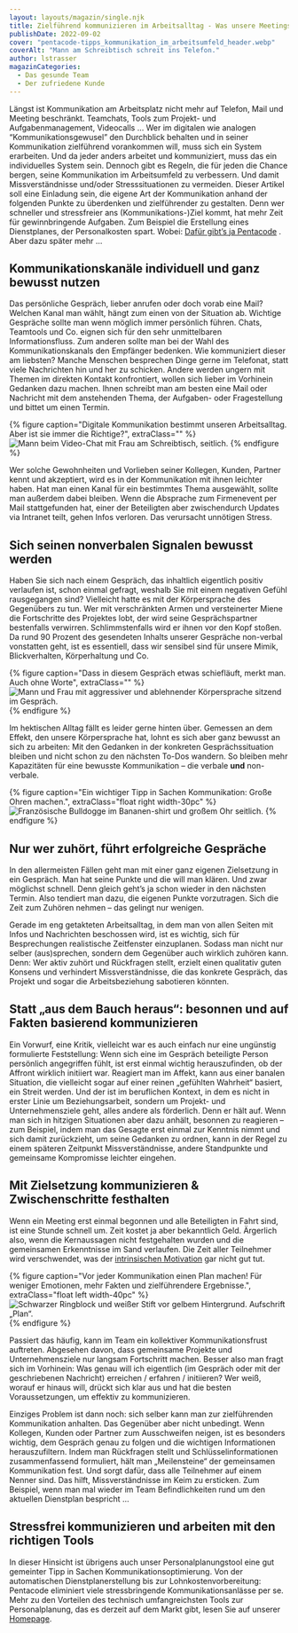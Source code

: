 ```yaml
---
layout: layouts/magazin/single.njk
title: Zielführend kommunizieren im Arbeitsalltag - Was unsere Meetings, Mails und Kundengespräche besser macht
publishDate: 2022-09-02
cover: "pentacode-tipps_kommunikation_im_arbeitsumfeld_header.webp"
coverAlt: "Mann am Schreibtisch schreit ins Telefon."
author: lstrasser
magazinCategories:
  - Das gesunde Team
  - Der zufriedene Kunde
---
```


Längst ist Kommunikation am Arbeitsplatz nicht mehr auf Telefon, Mail und
Meeting beschränkt. Teamchats, Tools zum Projekt- und Aufgabenmanagement,
Videocalls … Wer im digitalen wie analogen “Kommunikationsgewusel” den
Durchblick behalten und in seiner Kommunikation zielführend vorankommen will,
muss sich ein System erarbeiten. Und da jeder anders arbeitet und kommuniziert,
muss das ein individuelles System sein. Dennoch gibt es Regeln, die für jeden
die Chance bergen, seine Kommunikation im Arbeitsumfeld zu verbessern. Und damit
Missverständnisse und/oder Stresssituationen zu vermeiden. Dieser Artikel soll
eine Einladung sein, die eigene Art der Kommunikation anhand der folgenden
Punkte zu überdenken und zielführender zu gestalten. Denn wer schneller und
stressfreier ans (Kommunikations-)Ziel kommt, hat mehr Zeit für gewinnbringende
Aufgaben. Zum Beispiel die Erstellung eines Dienstplanes, der Personalkosten
spart. Wobei: [Dafür gibt’s ja Pentacode](/funktionen/dienstplan) . Aber dazu später mehr …

## Kommunikationskanäle individuell und ganz bewusst nutzen

Das persönliche Gespräch, lieber anrufen oder doch vorab eine Mail? Welchen
Kanal man wählt, hängt zum einen von der Situation ab. Wichtige Gespräche sollte
man wenn möglich immer persönlich führen. Chats, Teamtools und Co. eignen sich
für den sehr unmittelbaren Informationsfluss. Zum anderen sollte man bei der
Wahl des Kommunikationskanals den Empfänger bedenken. Wie kommuniziert dieser am
liebsten? Manche Menschen besprechen Dinge gerne im Telefonat, statt viele
Nachrichten hin und her zu schicken. Andere werden ungern mit Themen im direkten
Kontakt konfrontiert, wollen sich lieber im Vorhinein Gedanken dazu machen.
Ihnen schreibt man am besten eine Mail oder Nachricht mit dem anstehenden Thema,
der Aufgaben- oder Fragestellung und bittet um einen Termin.

{% figure caption="Digitale Kommunikation bestimmt unseren Arbeitsalltag. Aber ist sie immer die Richtige?", extraClass="" %}
<img src="pentacode-tipps_kommunikation_im_arbeitsumfeld_3.webp" alt="Mann beim Video-Chat mit Frau am Schreibtisch, seitlich." />
{% endfigure %}

Wer solche Gewohnheiten und Vorlieben seiner Kollegen, Kunden, Partner kennt und
akzeptiert, wird es in der Kommunikation mit ihnen leichter haben. Hat man einen
Kanal für ein bestimmtes Thema ausgewählt, sollte man außerdem dabei bleiben.
Wenn die Absprache zum Firmenevent per Mail stattgefunden hat, einer der
Beteiligten aber zwischendurch Updates via Intranet teilt, gehen Infos verloren.
Das verursacht unnötigen Stress.

## Sich seinen nonverbalen Signalen bewusst werden

Haben Sie sich nach einem Gespräch, das inhaltlich eigentlich positiv verlaufen
ist, schon einmal gefragt, weshalb Sie mit einem negativen Gefühl rausgegangen
sind? Vielleicht hatte es mit der Körpersprache des Gegenübers zu tun. Wer mit
verschränkten Armen und versteinerter Miene die Fortschritte des Projektes lobt,
der wird seine Gesprächspartner bestenfalls verwirren. Schlimmstenfalls wird er
ihnen vor den Kopf stoßen. Da rund 90 Prozent des gesendeten Inhalts unserer
Gespräche non-verbal vonstatten geht, ist es essentiell, dass wir sensibel sind
für unsere Mimik, Blickverhalten, Körperhaltung und Co.

{% figure caption="Dass in diesem Gespräch etwas schiefläuft, merkt man. Auch ohne Worte", extraClass="" %}
<img src="pentacode-tipps_kommunikation_im_arbeitsumfeld_4.webp" alt="Mann und Frau mit aggressiver und ablehnender Körpersprache sitzend im Gespräch." />
{% endfigure %}

Im hektischen Alltag fällt es leider gerne hinten über. Gemessen an dem Effekt,
den unsere Körpersprache hat, lohnt es sich aber ganz bewusst an sich zu
arbeiten: Mit den Gedanken in der konkreten Gesprächssituation bleiben und nicht
schon zu den nächsten To-Dos wandern. So bleiben mehr Kapazitäten für eine
bewusste Kommunikation – die verbale **und** non-verbale.

{% figure caption="Ein wichtiger Tipp in Sachen Kommunikation: Große Ohren machen.", extraClass="float right width-30pc" %}
<img src="pentacode-tipps_kommunikation_im_arbeitsumfeld_2.webp" alt="Französische Bulldogge im Bananen-shirt und großem Ohr seitlich." />
{% endfigure %}

## Nur wer zuhört, führt erfolgreiche Gespräche 

In den allermeisten Fällen geht man mit einer ganz eigenen Zielsetzung in ein
Gespräch. Man hat seine Punkte und die will man klären. Und zwar möglichst
schnell. Denn gleich geht’s ja schon wieder in den nächsten Termin. Also
tendiert man dazu, die eigenen Punkte vorzutragen. Sich die Zeit zum Zuhören
nehmen – das gelingt nur wenigen.

Gerade im eng getakteten Arbeitsalltag, in dem man von allen Seiten mit Infos
und Nachrichten beschossen wird, ist es wichtig, sich für Besprechungen
realistische Zeitfenster einzuplanen. Sodass man nicht nur selber (aus)sprechen,
sondern dem Gegenüber auch wirklich zuhören kann.  Denn: Wer aktiv zuhört und
Rückfragen stellt, erzielt einen qualitativ guten Konsens und verhindert
Missverständnisse, die das konkrete Gespräch, das Projekt und sogar die
Arbeitsbeziehung sabotieren könnten.

## Statt „aus dem Bauch heraus“: besonnen und auf Fakten basierend kommunizieren

Ein Vorwurf, eine Kritik, vielleicht war es auch einfach nur eine ungünstig
formulierte Feststellung: Wenn sich eine im Gespräch beteiligte Person persönlich
angegriffen fühlt, ist erst einmal wichtig herauszufinden, ob der Affront
wirklich initiiert war. Reagiert man im Affekt, kann aus einer banalen
Situation, die vielleicht sogar auf einer reinen „gefühlten Wahrheit“ basiert,
ein Streit werden. Und der ist im beruflichen Kontext, in dem es nicht in erster
Linie um Beziehungsarbeit, sondern um Projekt- und Unternehmensziele geht, alles
andere als förderlich. Denn er hält auf. Wenn man sich in hitzigen Situationen
aber dazu anhält, besonnen zu reagieren – zum Beispiel, indem man das Gesagte
erst einmal zur Kenntnis nimmt und sich damit zurückzieht, um seine Gedanken zu
ordnen, kann in der Regel zu einem späteren Zeitpunkt Missverständnisse, andere
Standpunkte und gemeinsame Kompromisse leichter eingehen.

## Mit Zielsetzung kommunizieren & Zwischenschritte festhalten

Wenn ein Meeting erst einmal begonnen und alle Beteiligten in Fahrt sind, ist
eine Stunde schnell um. Zeit kostet ja aber bekanntlich Geld. Ärgerlich also,
wenn die Kernaussagen nicht festgehalten wurden und die gemeinsamen Erkenntnisse
im Sand verlaufen. Die Zeit aller Teilnehmer wird verschwendet, was der
[intrinsischen Motivation](../intrinsische_motivation/) gar nicht gut tut.

{% figure caption="Vor jeder Kommunikation einen Plan machen! Für weniger Emotionen, mehr Fakten und zielführendere Ergebnisse.", extraClass="float left width-40pc" %}
<img src="pentacode-tipps_kommunikation_im_arbeitsumfeld_6.webp" alt="Schwarzer Ringblock und weißer Stift vor gelbem Hintergrund. Aufschrift „Plan“." />
{% endfigure %}

Passiert das häufig, kann im Team ein kollektiver Kommunikationsfrust auftreten.
Abgesehen davon, dass gemeinsame Projekte und Unternehmensziele nur langsam
Fortschritt machen. Besser also man fragt sich im Vorhinein: Was genau will ich
eigentlich (im Gespräch oder mit der geschriebenen Nachricht) erreichen /
erfahren / initiieren? Wer weiß, worauf er hinaus will, drückt sich klar aus und
hat die besten Voraussetzungen, um effektiv zu kommunizieren.

Einziges Problem ist dann noch: sich selber kann man zur zielführenden
Kommunikation anhalten.  Das Gegenüber aber nicht unbedingt. Wenn Kollegen,
Kunden oder Partner zum Ausschweifen neigen, ist es besonders wichtig, dem
Gespräch genau zu folgen und die wichtigen Informationen herauszufiltern. Indem
man Rückfragen stellt und Schlüsselinformationen zusammenfassend formuliert,
hält man „Meilensteine“ der gemeinsamen Kommunikation fest. Und sorgt dafür,
dass alle Teilnehmer auf einem Nenner sind. Das hilft, Missverständnisse im Keim
zu ersticken. Zum Beispiel, wenn man mal wieder im Team Befindlichkeiten rund um
den aktuellen Dienstplan bespricht …

## Stressfrei kommunizieren und arbeiten mit den richtigen Tools

In dieser Hinsicht ist übrigens auch unser Personalplanungstool eine gut
gemeinter Tipp in Sachen Kommunikationsoptimierung. Von der automatischen
Dienstplanerstellung bis zur Lohnkostenvorbereitung: Pentacode eliminiert viele
stressbringende Kommunikationsanlässe per se. Mehr zu den Vorteilen des
technisch umfangreichsten Tools zur Personalplanung, das es derzeit auf dem
Markt gibt, lesen Sie auf unserer [Homepage](/).

